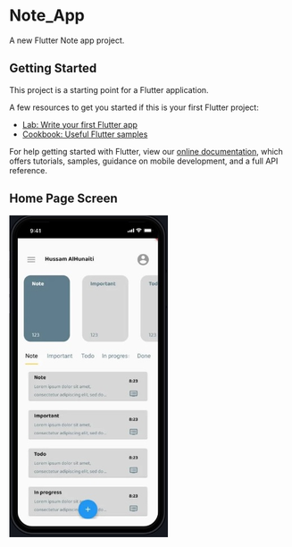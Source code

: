 # Note_App

A new Flutter Note app project.

## Getting Started

This project is a starting point for a Flutter application.

A few resources to get you started if this is your first Flutter project:

- [Lab: Write your first Flutter app](https://flutter.dev/docs/get-started/codelab)
- [Cookbook: Useful Flutter samples](https://flutter.dev/docs/cookbook)

For help getting started with Flutter, view our
[online documentation](https://flutter.dev/docs), which offers tutorials,
samples, guidance on mobile development, and a full API reference.


## Home Page Screen
![Home Page Screen Image](https://github.com/HussamAlHunaiti/Flutter-Note-App/blob/master/assets/images/note-app.jpg?raw=true)

